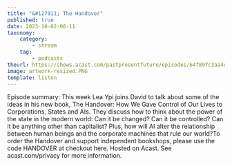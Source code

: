```yaml
---
title: "&#127911; The Handover"
published: true
date: 2023-10-02-06-11
taxonomy:
    category:
        - stream
    tag:
        - podcasts
theurl: https://shows.acast.com/pastpresentfuture/episodes/64f89fc3aa4e5a0011d75e4c
image: artwork-resized.PNG
template: listen
---
```


Episode summary: This week Lea Ypi joins David to talk about some of the ideas in his new book, The Handover: How We Gave Control of Our Lives to Corporations, States and AIs. They discuss how to think about the power of the state in the modern world: Can it be changed? Can it be controlled? Can it be anything other than capitalist? Plus, how will AI alter the relationship between human beings and the corporate machines that rule our world?To order the Handover and support independent bookshops, please use the code HANDOVER at checkout here. Hosted on Acast. See acast.com/privacy for more information.
